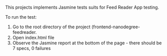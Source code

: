This projects implements Jasmine tests suits for Feed Reader App testing.

To run the test:

1. Go to the root directory of the project (frontend-nanodegree-feedreader.
2. Open index.html file
3. Observe the Jasmine report at the bottom of the page - there should be 7 specs, 0 failures